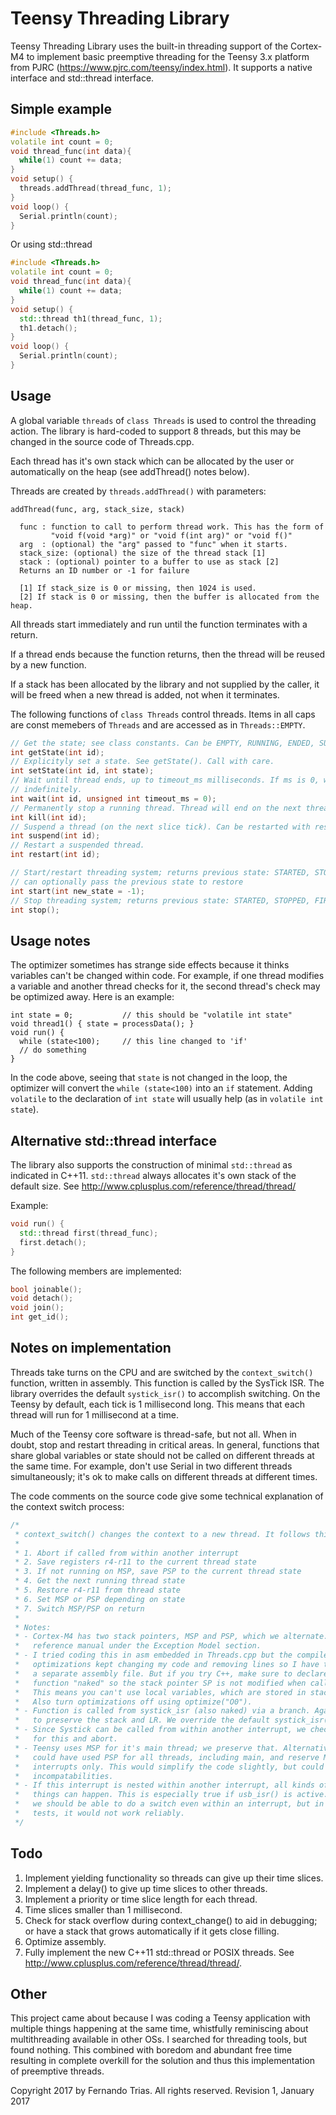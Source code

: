 Teensy Threading Library
===================================================

Teensy Threading Library uses the built-in threading support of the Cortex-M4
to implement basic preemptive threading for the Teensy 3.x platform from 
PJRC (https://www.pjrc.com/teensy/index.html). It supports a native 
interface and std::thread interface.

Simple example
------------------------------

```C++
#include <Threads.h>
volatile int count = 0;
void thread_func(int data){
  while(1) count += data;
}
void setup() {
  threads.addThread(thread_func, 1);
}
void loop() {
  Serial.println(count);
}
```

Or using std::thread

```C++
#include <Threads.h>
volatile int count = 0;
void thread_func(int data){
  while(1) count += data;
}
void setup() {
  std::thread th1(thread_func, 1);
  th1.detach();
}
void loop() {
  Serial.println(count);
}
```

Usage
-----------------------------

A global variable `threads` of `class Threads` is used to control the threading
action. The library is hard-coded to support 8 threads, but this may be changed
in the source code of Threads.cpp.

Each thread has it's own stack which can be allocated by the user or automatically
on the heap (see addThread() notes below).

Threads are created by `threads.addThread()` with parameters:

```
addThread(func, arg, stack_size, stack)

  func : function to call to perform thread work. This has the form of
         "void f(void *arg)" or "void f(int arg)" or "void f()"
  arg  : (optional) the "arg" passed to "func" when it starts.
  stack_size: (optional) the size of the thread stack [1]
  stack : (optional) pointer to a buffer to use as stack [2]
  Returns an ID number or -1 for failure

  [1] If stack_size is 0 or missing, then 1024 is used.
  [2] If stack is 0 or missing, then the buffer is allocated from the heap.
```

All threads start immediately and run until the function terminates with
a return.

If a thread ends because the function returns, then the thread will be reused
by a new function.

If a stack has been allocated by the library and not supplied by the caller, 
it will be freed when a new thread is added, not when it terminates.

The following functions of `class Threads` control threads. Items in all caps are
const memebers of `Threads` and are accessed as in `Threads::EMPTY`.

```C++
// Get the state; see class constants. Can be EMPTY, RUNNING, ENDED, SUSPENDED.
int getState(int id);
// Explicityly set a state. See getState(). Call with care.
int setState(int id, int state);
// Wait until thread ends, up to timeout_ms milliseconds. If ms is 0, wait
// indefinitely.
int wait(int id, unsigned int timeout_ms = 0);
// Permanently stop a running thread. Thread will end on the next thread slice tick.
int kill(int id);
// Suspend a thread (on the next slice tick). Can be restarted with restart().
int suspend(int id);
// Restart a suspended thread.
int restart(int id);

// Start/restart threading system; returns previous state: STARTED, STOPPED, FIRST_RUN
// can optionally pass the previous state to restore
int start(int new_state = -1);
// Stop threading system; returns previous state: STARTED, STOPPED, FIRST_RUN        
int stop();
```

Usage notes
-----------------------------

The optimizer sometimes has strange side effects because it thinks variables
can't be changed within code. For example, if one thread modifies a variable
and another thread checks for it, the second thread's check may be optimized
away. Here is an example:

```
int state = 0;           // this should be "volatile int state"
void thread1() { state = processData(); }
void run() {
  while (state<100);     // this line changed to 'if'
  // do something
}
```

In the code above, seeing that `state` is not changed in the loop, the 
optimizer will convert the `while (state<100)` into an `if` statement. Adding
`volatile` to the declaration of `int state` will usually help (as in
`volatile int state`).

Alternative std::thread interface
-----------------------------

The library also supports the construction of minimal `std::thread` as indicated 
in C++11. `std::thread` always allocates it's own stack of the default size.
See http://www.cplusplus.com/reference/thread/thread/

Example:

```C++
void run() {
  std::thread first(thread_func);
  first.detach();
}
```
The following members are implemented:

```C++
bool joinable();
void detach();
void join();
int get_id();
```

Notes on implementation
-----------------------------

Threads take turns on the CPU and are switched by the `context_switch()` function,
written in assembly.
This function is called by the SysTick ISR. The library overrides the default
`systick_isr()` to accomplish switching. On the Teensy by default, each tick is 
1 millisecond long. This means that each thread will run for 1 millisecond at
a time.

Much of the Teensy core software is thread-safe, but not all. When in doubt, 
stop and restart threading in critical areas. In general, functions that share
global variables or state should not be called on different threads at the same
time. For example, don't use Serial in two different threads simultaneously; it's
ok to make calls on different threads at different times.

The code comments on the source code give some technical explanation of the 
context switch process:

```C
/*
 * context_switch() changes the context to a new thread. It follows this strategy:
 *
 * 1. Abort if called from within another interrupt
 * 2. Save registers r4-r11 to the current thread state
 * 3. If not running on MSP, save PSP to the current thread state
 * 4. Get the next running thread state
 * 5. Restore r4-r11 from thread state
 * 6. Set MSP or PSP depending on state
 * 7. Switch MSP/PSP on return
 *
 * Notes:
 * - Cortex-M4 has two stack pointers, MSP and PSP, which we alternate. See the 
 *   reference manual under the Exception Model section.
 * - I tried coding this in asm embedded in Threads.cpp but the compiler
 *   optimizations kept changing my code and removing lines so I have to use
 *   a separate assembly file. But if you try C++, make sure to declare the
 *   function "naked" so the stack pointer SP is not modified when called.
 *   This means you can't use local variables, which are stored in stack. 
 *   Also turn optimizations off using optimize("O0").
 * - Function is called from systick_isr (also naked) via a branch. Again, this is
 *   to preserve the stack and LR. We override the default systick_isr().
 * - Since Systick can be called from within another interrupt, we check
 *   for this and abort.
 * - Teensy uses MSP for it's main thread; we preserve that. Alternatively, we
 *   could have used PSP for all threads, including main, and reserve MSP for
 *   interrupts only. This would simplify the code slightly, but could introduce
 *   incompatabilities.
 * - If this interrupt is nested within another interrupt, all kinds of bad
 *   things can happen. This is especially true if usb_isr() is active. In theory
 *   we should be able to do a switch even within an interrupt, but in my
 *   tests, it would not work reliably.
 */
```

Todo
-----------------------------

1. Implement yielding functionality so threads can give up their time slices.
2. Implement a delay() to give up time slices to other threads.
3. Implement a priority or time slice length for each thread.
4. Time slices smaller than 1 millisecond.
5. Check for stack overflow during context_change() to aid in debugging; or
   have a stack that grows automatically if it gets close filling.
6. Optimize assembly.
7. Fully implement the new C++11 std::thread or POSIX threads. 
   See http://www.cplusplus.com/reference/thread/thread/.

Other
-----------------------------

This project came about because I was coding a Teensy application with
multiple things happening at the same time, whistfully reminiscing about
multithreading available in other OSs. I searched for threading
tools, but found nothing. This combined with boredom and abundant
free time resulting in complete overkill for the solution and thus this
implementation of preemptive threads.

Copyright 2017 by Fernando Trias. All rights reserved.
Revision 1, January 2017